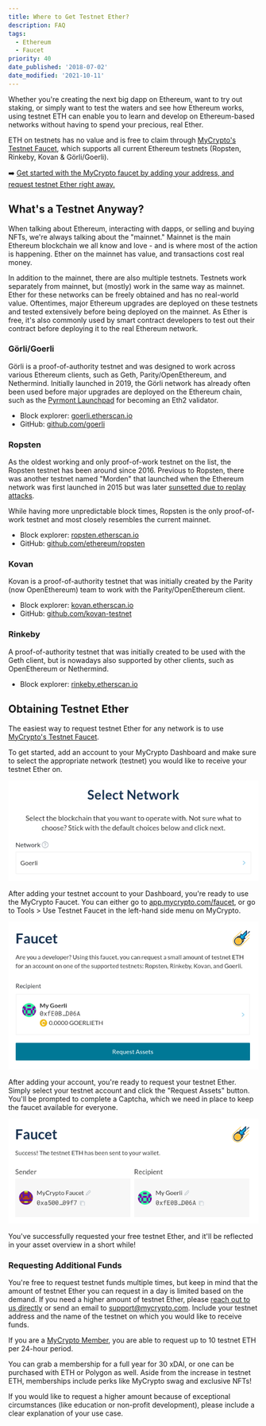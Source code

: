 ```yaml
---
title: Where to Get Testnet Ether?
description: FAQ
tags:
  - Ethereum
  - Faucet
priority: 40
date_published: '2018-07-02'
date_modified: '2021-10-11'
---
```


Whether you're creating the next big dapp on Ethereum, want to try out staking, or simply want to test the waters and see how Ethereum works, using testnet ETH can enable you to learn and develop on Ethereum-based networks without having to spend your precious, real Ether.

ETH on testnets has no value and is free to claim through [MyCrypto's Testnet Faucet](https://app.mycrypto.com/faucet), which supports all current Ethereum testnets (Ropsten, Rinkeby, Kovan & Görli/Goerli).

➡️ [Get started with the MyCrypto faucet by adding your address, and request testnet Ether right away.](https://app.mycrypto.com/faucet)

## What's a Testnet Anyway?

When talking about Ethereum, interacting with dapps, or selling and buying NFTs, we're always talking about the "mainnet." Mainnet is the main Ethereum blockchain we all know and love - and is where most of the action is happening. Ether on the mainnet has value, and transactions cost real money.

In addition to the mainnet, there are also multiple testnets. Testnets work separately from mainnet, but (mostly) work in the same way as mainnet. Ether for these networks can be freely obtained and has no real-world value. Oftentimes, major Ethereum upgrades are deployed on these testnets and tested extensively before being deployed on the mainnet. As Ether is free, it's also commonly used by smart contract developers to test out their contract before deploying it to the real Ethereum network.

### Görli/Goerli

Görli is a proof-of-authority testnet and was designed to work across various Ethereum clients, such as Geth, Parity/OpenEthereum, and Nethermind. Initially launched in 2019, the Görli network has already often been used before major upgrades are deployed on the Ethereum chain, such as the [Pyrmont Launchpad](https://pyrmont.launchpad.ethereum.org/en/) for becoming an Eth2 validator.

- Block explorer: [goerli.etherscan.io](https://goerli.etherscan.io/)
- GitHub: [github.com/goerli](https://github.com/goerli/)

### Ropsten

As the oldest working and only proof-of-work testnet on the list, the Ropsten testnet has been around since 2016. Previous to Ropsten, there was another testnet named "Morden" that launched when the Ethereum network was first launched in 2015 but was later [sunsetted due to replay attacks](https://blog.ethereum.org/2016/11/20/from-morden-to-ropsten/).

While having more unpredictable block times, Ropsten is the only proof-of-work testnet and most closely resembles the current mainnet.

- Block explorer: [ropsten.etherscan.io](https://ropsten.etherscan.io/)
- GitHub: [github.com/ethereum/ropsten](https://github.com/ethereum/ropsten)

### Kovan

Kovan is a proof-of-authority testnet that was initially created by the Parity (now OpenEthereum) team to work with the Parity/OpenEthereum client.

- Block explorer: [kovan.etherscan.io](https://kovan.etherscan.io/)
- GitHub: [github.com/kovan-testnet](https://github.com/kovan-testnet/)

### Rinkeby

A proof-of-authority testnet that was initially created to be used with the Geth client, but is nowadays also supported by other clients, such as OpenEthereum or Nethermind.

- Block explorer: [rinkeby.etherscan.io](https://rinkeby.etherscan.io/)

## Obtaining Testnet Ether

The easiest way to request testnet Ether for any network is to use [MyCrypto's Testnet Faucet](https://app.mycrypto.com/faucet).

To get started, add an account to your MyCrypto Dashboard and make sure to select the appropriate network (testnet) you would like to receive your testnet Ether on.

![Select testnet](../../assets/how-to/getting-started/where-to-get-testnet-ether/select-testnet.png)

After adding your testnet account to your Dashboard, you're ready to use the MyCrypto Faucet. You can either go to [app.mycrypto.com/faucet](https://app.mycrypto.com/faucet), or go to Tools > Use Testnet Faucet in the left-hand side menu on MyCrypto.

![Select recipient](../../assets/how-to/getting-started/where-to-get-testnet-ether/select-recipient.png)

After adding your account, you're ready to request your testnet Ether. Simply select your testnet account and click the "Request Assets" button. You'll be prompted to complete a Captcha, which we need in place to keep the faucet available for everyone.

![Successfully requested testnet ETH](../../assets/how-to/getting-started/where-to-get-testnet-ether/success.png)

You've successfully requested your free testnet Ether, and it'll be reflected in your asset overview in a short while!

### Requesting Additional Funds

You're free to request testnet funds multiple times, but keep in mind that the amount of testnet Ether you can request in a day is limited based on the demand. If you need a higher amount of testnet Ether, please [reach out to us directly](/contact-us) or send an email to [support@mycrypto.com](support@mycrypto.com). Include your testnet address and the name of the testnet on which you would like to receive funds.

If you are a [MyCrypto Member](https://app.mycrypto.com), you are able to request up to 10 testnet ETH per 24-hour period.

You can grab a membership for a full year for 30 xDAI, or one can be purchased with ETH or Polygon as well. Aside from the increase in testnet ETH, memberships include perks like MyCrypto swag and exclusive NFTs!

If you would like to request a higher amount because of exceptional circumstances (like education or non-profit development), please include a clear explanation of your use case.
